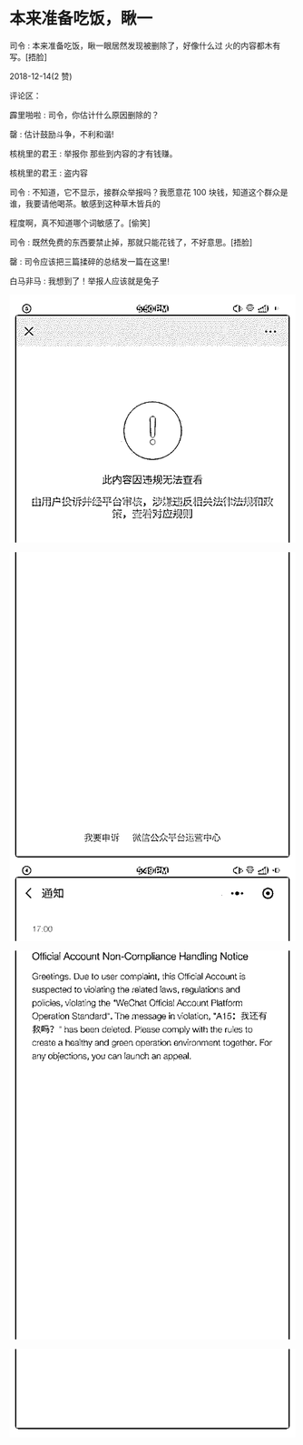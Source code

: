 # 本来准备吃饭，瞅一

司令 : 本来准备吃饭，瞅一眼居然发现被删除了，好像什么过 火的内容都木有写。[捂脸]

2018-12-14(2 赞)

评论区：

霹里啪啦 : 司令，你估计什么原因删除的？

罄 : 估计鼓励斗争，不利和谐!

核桃里的君王 : 举报你 那些到内容的才有钱赚。

核桃里的君王 : 盗内容

司令 : 不知道，它不显示，接群众举报吗？我愿意花 100 块钱，知道这个群众是谁，我要请他喝茶。敏感到这种草木皆兵的

程度啊，真不知道哪个词敏感了。[偷笑]

司令 : 既然免费的东西要禁止掉，那就只能花钱了，不好意思。[捂脸]

罄 : 司令应该把三篇揉碎的总结发一篇在这里!

白马非马 : 我想到了！举报人应该就是兔子

![image](img/Image_296.png)

![image](img/Image_297.png)

![image](img/Image_298.png)

![image](img/Image_299.png)